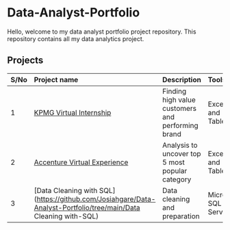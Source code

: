 # Data-Analyst-Portfolio

Hello, welcome to my data analyst portfolio project repository. This repository contains all my data analytics project.

## Projects
| S/No | Project name | Description | Tools |
|:--- | :--- |:---| :---|
| 1 | [KPMG Virtual Internship](https://github.com/Josiahgare/Data-Analyst-Portfolio/tree/main/KPMG-Virtual-Internship) | Finding high value customers and performing brand | Excel and Tableau |
| 2 | [Accenture Virtual Experience](https://github.com/Josiahgare/Data-Analyst-Portfolio/tree/f9dd725f6f278d05da1201501a5992edb07941b0/Accenture%20Virtual%20Experience) | Analysis to uncover top 5 most popular category | Excel and Tableau |
| 3 | [Data Cleaning with SQL](https://github.com/Josiahgare/Data-Analyst-Portfolio/tree/main/Data Cleaning with-SQL) | Data cleaning and preparation | Microsoft SQL Server |

